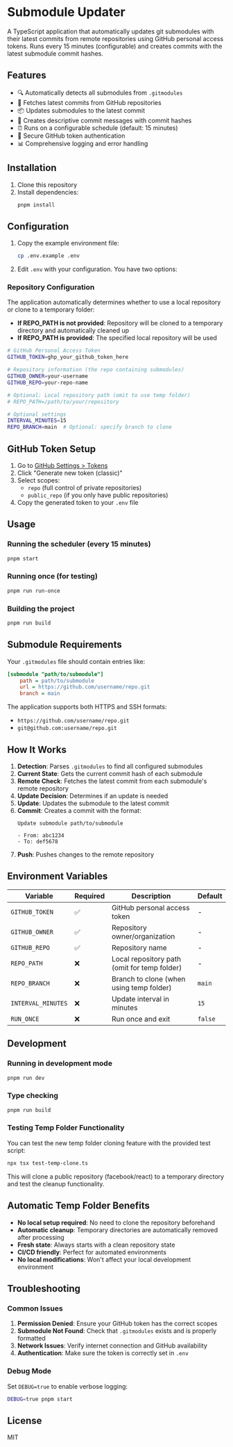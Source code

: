 # Submodule Updater

A TypeScript application that automatically updates git submodules with their latest commits from remote repositories using GitHub personal access tokens. Runs every 15 minutes (configurable) and creates commits with the latest submodule commit hashes.

## Features

- 🔍 Automatically detects all submodules from `.gitmodules`
- 🔄 Fetches latest commits from GitHub repositories
- 📦 Updates submodules to the latest commit
- 📝 Creates descriptive commit messages with commit hashes
- ⏰ Runs on a configurable schedule (default: 15 minutes)
- 🔐 Secure GitHub token authentication
- 📊 Comprehensive logging and error handling

## Installation

1. Clone this repository
2. Install dependencies:
   ```bash
   pnpm install
   ```

## Configuration

1. Copy the example environment file:
   ```bash
   cp .env.example .env
   ```

2. Edit `.env` with your configuration. You have two options:

### Repository Configuration
The application automatically determines whether to use a local repository or clone to a temporary folder:

- **If REPO_PATH is not provided**: Repository will be cloned to a temporary directory and automatically cleaned up
- **If REPO_PATH is provided**: The specified local repository will be used

```bash
# GitHub Personal Access Token
GITHUB_TOKEN=ghp_your_github_token_here

# Repository information (the repo containing submodules)
GITHUB_OWNER=your-username
GITHUB_REPO=your-repo-name

# Optional: Local repository path (omit to use temp folder)
# REPO_PATH=/path/to/your/repository

# Optional settings
INTERVAL_MINUTES=15
REPO_BRANCH=main  # Optional: specify branch to clone
```

## GitHub Token Setup

1. Go to [GitHub Settings > Tokens](https://github.com/settings/tokens)
2. Click "Generate new token (classic)"
3. Select scopes:
   - `repo` (full control of private repositories)
   - `public_repo` (if you only have public repositories)
4. Copy the generated token to your `.env` file

## Usage

### Running the scheduler (every 15 minutes)
```bash
pnpm start
```

### Running once (for testing)
```bash
pnpm run run-once
```

### Building the project
```bash
pnpm run build
```

## Submodule Requirements

Your `.gitmodules` file should contain entries like:

```ini
[submodule "path/to/submodule"]
    path = path/to/submodule
    url = https://github.com/username/repo.git
    branch = main
```

The application supports both HTTPS and SSH formats:
- `https://github.com/username/repo.git`
- `git@github.com:username/repo.git`

## How It Works

1. **Detection**: Parses `.gitmodules` to find all configured submodules
2. **Current State**: Gets the current commit hash of each submodule
3. **Remote Check**: Fetches the latest commit from each submodule's remote repository
4. **Update Decision**: Determines if an update is needed
5. **Update**: Updates the submodule to the latest commit
6. **Commit**: Creates a commit with the format:
   ```
   Update submodule path/to/submodule
   
   - From: abc1234
   - To: def5678
   ```
7. **Push**: Pushes changes to the remote repository

## Environment Variables

| Variable           | Required | Description                                  | Default |
| ------------------ | -------- | -------------------------------------------- | ------- |
| `GITHUB_TOKEN`     | ✅        | GitHub personal access token                 | -       |
| `GITHUB_OWNER`     | ✅        | Repository owner/organization                | -       |
| `GITHUB_REPO`      | ✅        | Repository name                              | -       |
| `REPO_PATH`        | ❌        | Local repository path (omit for temp folder) | -       |
| `REPO_BRANCH`      | ❌        | Branch to clone (when using temp folder)     | `main`  |
| `INTERVAL_MINUTES` | ❌        | Update interval in minutes                   | `15`    |
| `RUN_ONCE`         | ❌        | Run once and exit                            | `false` |

## Development

### Running in development mode
```bash
pnpm run dev
```

### Type checking
```bash
pnpm run build
```

### Testing Temp Folder Functionality

You can test the new temp folder cloning feature with the provided test script:

```bash
npx tsx test-temp-clone.ts
```

This will clone a public repository (facebook/react) to a temporary directory and test the cleanup functionality.

## Automatic Temp Folder Benefits

- **No local setup required**: No need to clone the repository beforehand
- **Automatic cleanup**: Temporary directories are automatically removed after processing
- **Fresh state**: Always starts with a clean repository state
- **CI/CD friendly**: Perfect for automated environments
- **No local modifications**: Won't affect your local development environment

## Troubleshooting

### Common Issues

1. **Permission Denied**: Ensure your GitHub token has the correct scopes
2. **Submodule Not Found**: Check that `.gitmodules` exists and is properly formatted
3. **Network Issues**: Verify internet connection and GitHub availability
4. **Authentication**: Make sure the token is correctly set in `.env`

### Debug Mode

Set `DEBUG=true` to enable verbose logging:
```bash
DEBUG=true pnpm start
```

## License

MIT